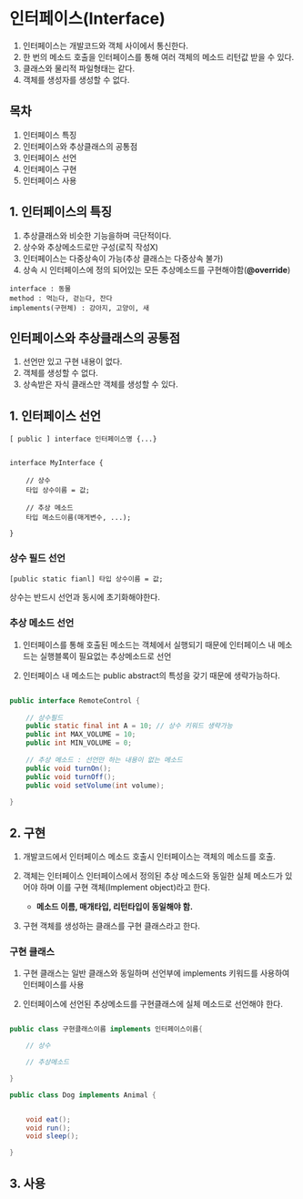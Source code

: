 # 인터페이스(Interface) 

1. 인터페이스는 개발코드와 객체 사이에서 통신한다.
2. 한 번의 메소드 호출을 인터페이스를 통해 여러 객체의 메소드 리턴값 받을 수 있다.
3. 클래스와 물리적 파일형태는 같다.
4. 객체를 생성자를 생성할 수 없다.


## 목차 
1. 인터페이스 특징
1. 인터페이스와 추상클래스의 공통점 
1. 인터페이스 선언
2. 인터페이스 구현
3. 인터페이스 사용


## 1. 인터페이스의 특징

1. 추상클래스와 비슷한 기능을하며 극단적이다.
2. 상수와 추상메소드로만 구성(로직 작성X)
3. 인터페이스는 다중상속이 가능(추상 클래스는 다중상속 불가) 
4. 상속 시 인터페이스에 정의 되어있는 모든 추상메소드를 구현해야함(**@override**)


```
interface : 동물
method : 먹는다, 걷는다, 잔다
implements(구현체) : 강아지, 고양이, 새
```




## 인터페이스와 추상클래스의 공통점

1. 선언만 있고 구현 내용이 없다.
2. 객체를 생성할 수 없다.
3. 상속받은 자식 클래스만 객체를 생성할 수 있다.







## 1. 인터페이스 선언

``` 
[ public ] interface 인터페이스명 {...}
```

``` 

interface MyInterface {

    // 상수
    타입 상수이름 = 값;

    // 추상 메소드
    타입 메소드이름(매게변수, ...);

}

```



### 상수 필드 선언 

```
[public static fianl] 타입 상수이름 = 값;
```

상수는 반드시 선언과 동시에 초기화해야한다.




### 추상 메소드 선언

1. 인터페이스를 통해 호출된 메소드는 객체에서 실행되기 때문에
인터페이스 내 메소드는 실행블록이 필요없는 추상메소드로 선언

2. 인터페이스 내 메소드는 public abstract의 특성을 갖기 때문에 생략가능하다.



``` java 

public interface RemoteControl {
	
	// 상수필드
	public static final int A = 10; // 상수 키워드 생략가능 
	public int MAX_VOLUME = 10;
	public int MIN_VOLUME = 0;
	
	// 추상 메소드 : 선언만 하는 내용이 없는 메소드 
	public void turnOn();
	public void turnOff();
	public void setVolume(int volume);
	
}

```






## 2. 구현

1. 개발코드에서 인터페이스 메소드 호출시 인터페이스는 객체의 메소드를 호출.

2. 객체는 인터페이스 인터페이스에서 정의된 추상 메소드와 동일한 실체 메소드가 있어야 하며 이를 구현 객체(Implement object)라고 한다.
	* **메소드 이름, 매개타입, 리턴타입이 동일해야 함.**

3. 구현 객체를 생성하는 클래스를 구현 클래스라고 한다.


### 구현 클래스 
1. 구현 클래스는 일반 클래스와 동일하며 선언부에 implements 키워드를 사용하여 인터페이스를 사용

2. 인터페이스에 선언된 추상메소드를 구현클래스에 실체 메소드로 선언해야 한다.

``` java

public class 구현클래스이름 implements 인터페이스이름{

	// 상수

	// 추상메소드

}


```


``` java
public class Dog implements Animal {


	void eat();
	void run();
	void sleep();

}

```









## 3. 사용 





